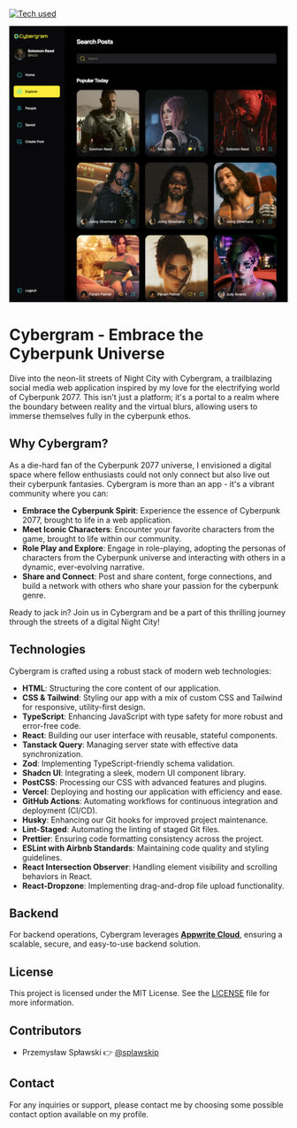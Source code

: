 [![Tech used](https://skillicons.dev/icons?i=vercel,git,github,vscode,vite,html,css,tailwind,ts,react,&theme=dark)](https://skillicons.dev)

![Cybergram Preview Image](./public/assets/images/Cybergram-App-Preview.webp)

# Cybergram - Embrace the Cyberpunk Universe

Dive into the neon-lit streets of Night City with Cybergram, a trailblazing social media web application inspired by my love for the electrifying world of Cyberpunk 2077. This isn't just a platform; it's a portal to a realm where the boundary between reality and the virtual blurs, allowing users to immerse themselves fully in the cyberpunk ethos.

## Why Cybergram?

As a die-hard fan of the Cyberpunk 2077 universe, I envisioned a digital space where fellow enthusiasts could not only connect but also live out their cyberpunk fantasies. Cybergram is more than an app - it's a vibrant community where you can:

- **Embrace the Cyberpunk Spirit**: Experience the essence of Cyberpunk 2077, brought to life in a web application.
- **Meet Iconic Characters**: Encounter your favorite characters from the game, brought to life within our community.
- **Role Play and Explore**: Engage in role-playing, adopting the personas of characters from the Cyberpunk universe and interacting with others in a dynamic, ever-evolving narrative.
- **Share and Connect**: Post and share content, forge connections, and build a network with others who share your passion for the cyberpunk genre.

Ready to jack in? Join us in Cybergram and be a part of this thrilling journey through the streets of a digital Night City!

## Technologies

Cybergram is crafted using a robust stack of modern web technologies:

- **HTML**: Structuring the core content of our application.
- **CSS & Tailwind**: Styling our app with a mix of custom CSS and Tailwind for responsive, utility-first design.
- **TypeScript**: Enhancing JavaScript with type safety for more robust and error-free code.
- **React**: Building our user interface with reusable, stateful components.
- **Tanstack Query**: Managing server state with effective data synchronization.
- **Zod**: Implementing TypeScript-friendly schema validation.
- **Shadcn UI**: Integrating a sleek, modern UI component library.
- **PostCSS**: Processing our CSS with advanced features and plugins.
- **Vercel**: Deploying and hosting our application with efficiency and ease.
- **GitHub Actions**: Automating workflows for continuous integration and deployment (CI/CD).
- **Husky**: Enhancing our Git hooks for improved project maintenance.
- **Lint-Staged**: Automating the linting of staged Git files.
- **Prettier**: Ensuring code formatting consistency across the project.
- **ESLint with Airbnb Standards**: Maintaining code quality and styling guidelines.
- **React Intersection Observer**: Handling element visibility and scrolling behaviors in React.
- **React-Dropzone**: Implementing drag-and-drop file upload functionality.

## Backend

For backend operations, Cybergram leverages [**Appwrite Cloud**](https://appwrite.io/), ensuring a scalable, secure, and easy-to-use backend solution.

## License

This project is licensed under the MIT License. See the [LICENSE](https://github.com/splawskip/CyberGram/blob/main/LICENSE) file for more information.

## Contributors

- Przemysław Spławski 👉 [@splawskip](https://github.com/splawskip)

## Contact

For any inquiries or support, please contact me by choosing some possible contact option available on my profile.
